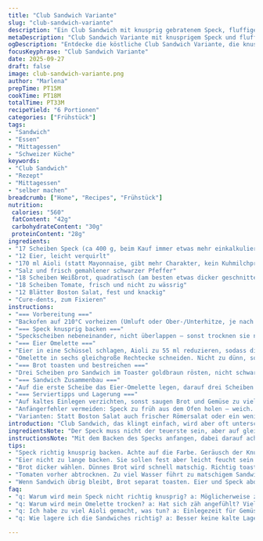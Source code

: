 ```yaml
---
title: "Club Sandwich Variante"
slug: "club-sandwich-variante"
description: "Ein Club Sandwich mit knusprig gebratenem Speck, fluffigem Eier-Omelette und frischen Tomaten. Statt Mayonnaise nutze ich Aioli für mehr Tiefe und aromatische Würze. Der Speck wird bei 210 Grad gebacken, bis er goldbraun knackt. Das Omelette dünn ausgegossen und leicht feucht gebacken. Dreifach geschichtet mit knackigem Boston-Salat und getoastetem Sandwichbrot. Cure-dents halten alles zusammen. Achtung bei zu dünnem Brot, sonst wird es matschig. Wichtige Ablenkung: Beim Schichten direkt nach dem Toasten arbeiten, damit die Texturen nicht leiden. Ein bewährtes Rezept für ein üppiges Mittagessen oder spätes Frühstück mit Biss und Geschmack. Lieber langsam statt hetzen, denn Timing und Hitze sind alles."
metaDescription: "Club Sandwich Variante mit knusprigem Speck und fluffigem Ei. Perfekt für Mittagessen oder spätes Frühstück. Ein Geschmackserlebnis!"
ogDescription: "Entdecke die köstliche Club Sandwich Variante, die knusprigen Speck, fluffiges Ei und aromatische Aioli vereint. Einfach unwiderstehlich!"
focusKeyphrase: "Club Sandwich Variante"
date: 2025-09-27
draft: false
image: club-sandwich-variante.png
author: "Marlena"
prepTime: PT15M
cookTime: PT18M
totalTime: PT33M
recipeYield: "6 Portionen"
categories: ["Frühstück"]
tags:
- "Sandwich"
- "Essen"
- "Mittagessen"
- "Schweizer Küche"
keywords:
- "Club Sandwich"
- "Rezept"
- "Mittagessen"
- "selber machen"
breadcrumb: ["Home", "Recipes", "Frühstück"]
nutrition: 
 calories: "560"
 fatContent: "42g"
 carbohydrateContent: "30g"
 proteinContent: "28g"
ingredients:
- "17 Scheiben Speck (ca 400 g, beim Kauf immer etwas mehr einkalkulieren, nicht jede Scheibe tickt gleich)"
- "12 Eier, leicht verquirlt"
- "170 ml Aioli (statt Mayonnaise, gibt mehr Charakter, kein Kuhmilchprodukt)"
- "Salz und frisch gemahlener schwarzer Pfeffer"
- "18 Scheiben Weißbrot, quadratisch (am besten etwas dicker geschnitten für Stabilität)"
- "18 Scheiben Tomate, frisch und nicht zu wässrig"
- "12 Blätter Boston Salat, fest und knackig"
- "Cure-dents, zum Fixieren"
instructions:
- "=== Vorbereitung ==="
- "Backofen auf 210°C vorheizen (Umluft oder Ober-/Unterhitze, je nach Ofen). Mit Backpapier die Backbleche auslegen. Für den Speck eine breite Backform mit Backpapier auslegen und leicht einölen, verhindert Kleben, einfaches Wenden entfällt."
- "=== Speck knusprig backen ==="
- "Speckscheiben nebeneinander, nicht überlappen – sonst trocknen sie nicht gleichmäßig. Im heißen Ofen 10 bis 15 Minuten backen, bis die Ränder sich kräuseln und ein Geräusch von leichtem Knistern zu hören ist. Zwischenzeitlich prüfen, eventuelle Fettpfützen vorsichtig abkippen. Auf Küchenpapier abtropfen, sonst wird die ganze Apfelsine hier matschig. Im Ofen auskühlen, dann warmhalten bei ausgeschaltetem Ofen auf mittlerer Schiene."
- "=== Eier Omelette ==="
- "Eier in eine Schüssel schlagen, Aioli zu 55 ml reduzieren, sodass die Eier noch locker bleiben, gut mit Salz und Pfeffer würzen. Nicht einrühren wie bei Rührei, nur sanft vermischen, sonst wird die Textur vielleicht zu krümelig. Flüssigkeit in die vorgefettete flache Backform gießen. Bei 200°C, etwa 8 bis 11 Minuten backen – soll fest, aber noch leicht feucht sein. Oberseite glänzt, Fingerprobe weich, nicht trocken. Durch das Backen entstehen kleine Bläschen, die geben Volumen – nicht überbacken, sonst zäh."
- "Omelette in sechs gleichgroße Rechtecke schneiden. Nicht zu dünn, sonst zerbricht das Sandwich später."
- "=== Brot toasten und bestreichen ==="
- "Drei Scheiben pro Sandwich im Toaster goldbraun rösten, nicht schwarz. Sofort mit Aioli bestreichen, optional etwas Senf unter der Aioli für Kick. Das verhindert, dass das Brot durch Ei oder Tomate matschig wird."
- "=== Sandwich Zusammenbau ==="
- "Auf die erste Scheibe das Eier-Omelette legen, darauf drei Scheiben Speck. Deckel drauf, zweite Scheibe Brot. Nun Tomatenscheiben darauf verteilen, sodass sie leicht überlappen. Dort zwei Blätter Boston Salat darauflegen – nicht zu viele, sonst fällt alles auseinander. Abschluss mit der dritten Brotscheibe. Cure-dent hinein, vorzugsweise an den Ecken, stabilisiert das Dreischichtbrot. Dann diagonal in Dreiecke schneiden."
- "=== Serviertipps und Lagerung ==="
- "Auf kaltes Einlegen verzichten, sonst saugen Brot und Gemüse zu viel Saft – Sandwich labbrig. Wer es aufbewahren muss, Brot separat toasten, Speck abgedeckt, Ei mit Folie. Augen auf bei zu dünnem oder zerfallendem Brot, besser eine Nummer dicker wählen oder leicht antoasten. Rohe Tomaten vorher trocken tupfen oder ganz leicht salzen – zieht Wasser."
- "Anfängerfehler vermeiden: Speck zu früh aus dem Ofen holen – weich. Eier zu stark backen – trocken, zerbröselt beim Schneiden."
- "Varianten: Statt Boston Salat auch frischer Römersalat oder ein wenig Rucola für herben Nachgeschmack. Wer Käse mag, kann eine dünne Scheibe Cheddar zwischen Ei und Speck legen, schmilzt leicht durch Resthitze."
introduction: "Club Sandwich, das klingt einfach, wird aber oft unterschätzt. Nicht nur Schichten hinlegen ist das Ziel. Der Speck muss richtig knusprig sein, das Ei fluffig, noch leicht feucht und nicht trocken wie Pappe. Brot sollte stabil sein, darf aber nicht zäh. Aioli anstatt Mayonnaise macht aus der klassischen Mayo eine geschmackliche Evolution, einfach mehr Geschmack und weniger langweilig. Der Trick? Timing und Texturen. Ich hab’s oft genug versaut, weil ich Speck entweder schleifen ließ oder Eier viel zu trocken im Ofen hatte. Das Auge und Ohr werden eure besten Freunde: Wenn das Knistern des Specks anfängt zu verstummen, wenn das Ei an der Oberfläche noch Glanz hat – ran an die Brote."
ingredientsNote: "Der Speck muss nicht der teuerste sein, aber auf gleichmäßige Dicke achten. Dicke Scheiben brauchen länger und werden zäh, dünne brechen schnell und haben nicht diese großartige Knusprigkeit. Ei sollte frisch sein, Aioli kann man auch selber machen aus Knoblauch, Öl und Eigelb – gibt nochmal mehr Kontrolle. Boston Salat ist knackiger als Kopfsalat, ich meide Eisbergsalat wegen Wasseranteil – keine gute Idee bei so viel Schichten. Brot nach Vorliebe, weiches Toastbrot eignet sich, aber keine Scheiben nehmen, die superdünn sind, sonst zerfallen sie beim Schneiden."
instructionsNote: "Mit dem Backen des Specks anfangen, dabei darauf achten, dass die Scheiben flach liegen. Nicht überladen – das erzeugt Dampf statt Backtemperatur. Die Zeit variiert je nach Ofentyp – guckt aufs Knacken und die Farbe. Für das Omelette nehmt eine flache Form, damit die Eimasse gleichmäßig stockt. Nicht zu dünn, nicht zu dick. Sanft salzen vor dem Backen, sonst verliert das Ei Wasser. Direkt nach dem Toasten mit der Aioli bestreichen, sonst saugt das Brot Flüssigkeit auf und wird matschig. Beim Schichten die Zutaten locker legen, nicht pressen – das macht’s sonst klebrig und schwer zu schneiden."
tips:
- "Speck richtig knusprig backen. Achte auf die Farbe. Geräusch der Knusprigkeit auch wichtig. Draussen kühl stellen. Nicht im Ofen lassen;"
- "Eier nicht zu lange backen. Sie sollen fest aber leicht feucht sein. Bläschen zeigen, wenn sie perfekt sind. Fingerprobe hilft hier."
- "Brot dicker wählen. Dünnes Brot wird schnell matschig. Richtig toasten, direkt nach dem Toasten Aioli drauf. Klutzige Fehler vermeiden."
- "Tomaten vorher abtrocknen. Zu viel Wasser führt zu matschigem Sandwich. Einmal leicht salzen – Wasser zieht raus. Mache immer wieder Erfahrungen;"
- "Wenn Sandwich übrig bleibt, Brot separat toasten. Eier und Speck abdecken. So bleibt alles frisch. Rumprobieren hilft!"
faq:
- "q: Warum wird mein Speck nicht richtig knusprig? a: Möglicherweise zu viele Scheiben auf einmal. Achte auf genügend Platz. Es muss zischend kross werden."
- "q: Warum wird mein Omelette trocken? a: Hat sich zäh angefühlt? Vielleicht zu lange gebacken, nur leichte Hitze. Für cremige Textur achten."
- "q: Ich habe zu viel Aioli gemacht, was tun? a: Einlegezeit für Gemüse. Kommt gut in Salaten. Oder einfach auf Brot streichen. Vielseitig nutzen."
- "q: Wie lagere ich die Sandwiches richtig? a: Besser keine kalte Lagerung. Feuchtigkeit zieht ein. Brot separat halten. Frisch toasten hilft."

---
```

